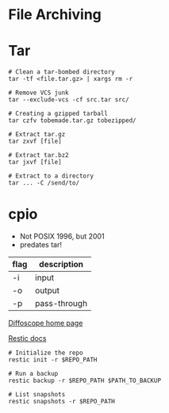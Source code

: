 # File Archiving


# Tar

```shell
# Clean a tar-bombed directory
tar -tf <file.tar.gz> | xargs rm -r

# Remove VCS junk
tar --exclude-vcs -cf src.tar src/

# Creating a gzipped tarball
tar czfv tobemade.tar.gz tobezipped/

# Extract tar.gz
tar zxvf [file]

# Extract tar.bz2
tar jxvf [file]

# Extract to a directory
tar ... -C /send/to/
```


# cpio

- Not POSIX 1996, but 2001
- predates tar!

| flag | description  |
|---- |------------ |
| -i   | input        |
| -o   | output       |
| -p   | pass-through |

[Diffoscope home page](https://diffoscope.org/)

[Restic docs](https://restic.readthedocs.io/en/stable/index.html)

```shell
# Initialize the repo
restic init -r $REPO_PATH

# Run a backup
restic backup -r $REPO_PATH $PATH_TO_BACKUP

# List snapshots
restic snapshots -r $REPO_PATH
```
